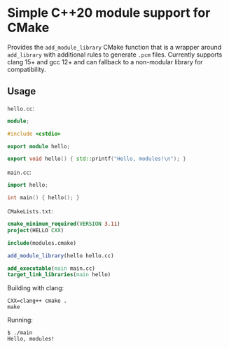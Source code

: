 # Simple C++20 module support for CMake

Provides the `add_module_library` CMake function that is a wrapper around `add_library` with additional rules to generate `.pcm` files. Currently supports clang 15+ and gcc 12+ and can fallback to a non-modular library for compatibility.

## Usage

`hello.cc`:
```c++
module;

#include <cstdio>

export module hello;

export void hello() { std::printf("Hello, modules!\n"); }
```

`main.cc`:
```c++
import hello;

int main() { hello(); }
```

`CMakeLists.txt`:
```cmake
cmake_minimum_required(VERSION 3.11)
project(HELLO CXX)

include(modules.cmake)

add_module_library(hello hello.cc)

add_executable(main main.cc)
target_link_libraries(main hello)
```

Building with clang:

```
CXX=clang++ cmake .
make
```

Running:

```
$ ./main
Hello, modules!
```
